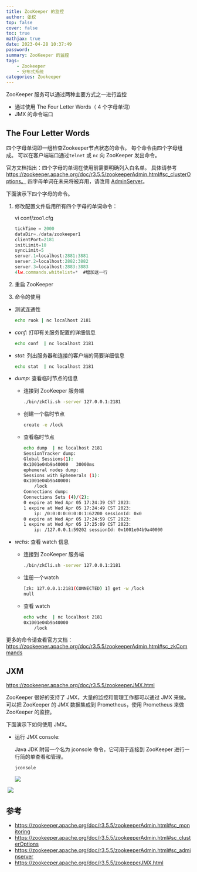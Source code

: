 ```yaml
---
title: ZooKeeper 的监控
author: 张权
top: false
cover: false
toc: true
mathjax: true
date: 2023-04-28 10:37:49
password:
summary: ZooKeeper 的监控
tags:
	- Zookeeper
	- 分布式系统
categories: Zookeeper
---
```


ZooKeeper 服务可以通过两种主要方式之一进行监控

* 通过使用 The Four Letter Words（ 4 个字母单词）
* JMX 的命令端口

## The Four Letter Words

四个字母单词即一组检查Zookeeper节点状态的命令。 每个命令由四个字母组成。 可以在客户端端口通过`telnet` 或 `nc` 向 ZooKeeper 发出命令。

官方文档指出：四个字母的单词在使用前需要明确列入白名单。 具体请参考 https://zookeeper.apache.org/doc/r3.5.5/zookeeperAdmin.html#sc_clusterOptions。 四字母单词在未来将被弃用，请改用 [AdminServer](https://zookeeper.apache.org/doc/r3.5.5/zookeeperAdmin.html#sc_adminserver)。

下面演示下四个字母的命令。

1. 修改配置文件启用所有四个字母的单词命令：

    vi conf/zoo1.cfg

   ```javascript
   tickTime = 2000
   dataDir=./data/zookeeper1
   clientPort=2181
   initLimit=10
   syncLimit=5
   server.1=localhost:2881:3881
   server.2=localhost:2882:3882
   server.3=localhost:2883:3883
   4lw.commands.whitelist=*  #增加这一行
   ```

2. 重启 ZooKeeper

3. 命令的使用

* 测试连通性

  ```bash
  echo ruok | nc localhost 2181
  ```

* *conf*: 打印有关服务配置的详细信息

  ```bash
  echo conf  | nc localhost 2181
  ```

* *stat*: 列出服务器和连接的客户端的简要详细信息

  ```bash
  echo stat  | nc localhost 2181
  ```

* *dump*: 查看临时节点的信息

  * 连接到 ZooKeeper 服务端

    ```bash
    ./bin/zkCli.sh -server 127.0.0.1:2181
    ```

  * 创建一个临时节点

    ```bash
    create -e /lock
    ```

  * 查看临时节点

    ```bash
    echo dump  | nc localhost 2181
    SessionTracker dump:
    Global Sessions(1):
    0x1001e04b9a40000	30000ms
    ephemeral nodes dump:
    Sessions with Ephemerals (1):
    0x1001e04b9a40000:
    	/lock
    Connections dump:
    Connections Sets (4)/(2):
    0 expire at Wed Apr 05 17:24:39 CST 2023:
    1 expire at Wed Apr 05 17:24:49 CST 2023:
    	ip: /0:0:0:0:0:0:0:1:62200 sessionId: 0x0
    0 expire at Wed Apr 05 17:24:59 CST 2023:
    1 expire at Wed Apr 05 17:25:09 CST 2023:
    	ip: /127.0.0.1:59202 sessionId: 0x1001e04b9a40000
    ```

* *wchs*:  查看 watch 信息

  * 连接到 ZooKeeper 服务端

    ```bash
    ./bin/zkCli.sh -server 127.0.0.1:2181
    ```

  * 注册一个watch

    ```bash
    [zk: 127.0.0.1:2181(CONNECTED) 1] get -w /lock
    null
    ```

  * 查看 watch

    ```bash
    echo wchc  | nc localhost 2181
    0x1001e04b9a40000
    	/lock
    ```

更多的命令请查看官方文档：https://zookeeper.apache.org/doc/r3.5.5/zookeeperAdmin.html#sc_zkCommands

## JXM

https://zookeeper.apache.org/doc/r3.5.5/zookeeperJMX.html

ZooKeeper 很好的支持了 JMX，大量的监控和管理工作都可以通过 JMX 来做。可以把 ZooKeeper 的 JMX 数据集成到 Prometheus，使用 Prometheus 来做 ZooKeeper 的监控。

下面演示下如何使用 JMX。

* 运行 JMX console:

  Java JDK 附带一个名为 jconsole 命令，它可用于连接到 ZooKeeper 进行一行简的单查看和管理。

  ```bash
  jconsole
  ```

  ![](https://cdn.jsdelivr.net/gh/dendi875/images/PicGo/20230405174515.png)

​  ![](https://cdn.jsdelivr.net/gh/dendi875/images/PicGo/20230405174900.png)

## 参考

* https://zookeeper.apache.org/doc/r3.5.5/zookeeperAdmin.html#sc_monitoring
* https://zookeeper.apache.org/doc/r3.5.5/zookeeperAdmin.html#sc_clusterOptions
* https://zookeeper.apache.org/doc/r3.5.5/zookeeperAdmin.html#sc_adminserver
* https://zookeeper.apache.org/doc/r3.5.5/zookeeperJMX.html